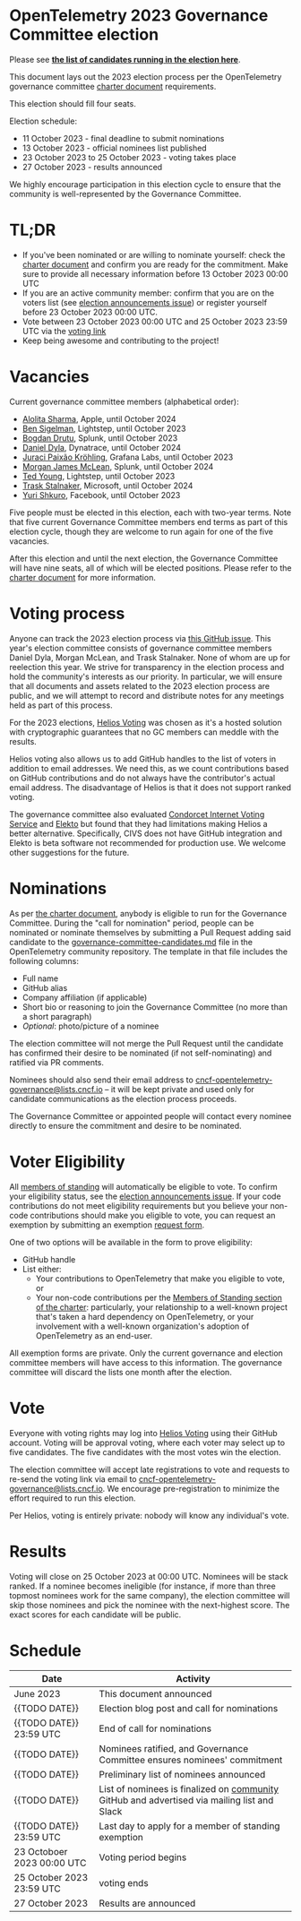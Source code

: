 # OpenTelemetry 2023 Governance Committee election

Please see **[the list of candidates running in the election here](./governance-committee-candidates.md)**.

This document lays out the 2023 election process per the OpenTelemetry governance committee [charter document](https://github.com/open-telemetry/community/blob/main/governance-charter.md#establishment-of-a-governance-committee) requirements.

This election should fill four seats.

Election schedule:

* 11 October 2023 - final deadline to submit nominations
* 13 October 2023 - official nominees list published
* 23 October 2023 to 25 October 2023 - voting takes place
* 27 October 2023 - results announced

We highly encourage participation in this election cycle to ensure that the community is well-represented by the Governance Committee.

# TL;DR

* If you've been nominated or are willing to nominate yourself: check the [charter document](https://github.com/open-telemetry/community/blob/main/governance-charter.md) and confirm you are ready for the commitment. Make sure to provide all necessary information before 13 October 2023 00:00 UTC
* If you are an active community member: confirm that you are on the voters list (see [election announcements issue](https://github.com/open-telemetry/community/issues/1561)) or register yourself before 23 October 2023 00:00 UTC.
* Vote between 23 October 2023 00:00 UTC and 25 October 2023 23:59 UTC via the [voting link](https://vote.heliosvoting.org/helios/elections/1ee70ee4-11ce-11ee-aaf8-0a8c9aac83f9/view)
* Keep being awesome and contributing to the project!

# Vacancies

Current governance committee members (alphabetical order):

* [Alolita Sharma](https://github.com/alolita), Apple, until October 2024
* [Ben Sigelman](https://github.com/bhs), Lightstep, until October 2023
* [Bogdan Drutu](https://github.com/BogdanDrutu), Splunk, until October 2023
* [Daniel Dyla](https://github.com/dyladan), Dynatrace, until October 2024
* [Juraci Paixão Kröhling](https://github.com/jpkrohling), Grafana Labs, until October 2023
* [Morgan James McLean](https://github.com/mtwo), Splunk, until October 2024
* [Ted Young](https://github.com/tedsuo), Lightstep, until October 2023
* [Trask Stalnaker](https://github.com/trask), Microsoft, until October 2024
* [Yuri Shkuro](https://github.com/yurishkuro), Facebook, until October 2023

Five people must be elected in this election, each with two-year terms. Note that five current Governance Committee members end terms as part of this election cycle, though they are welcome to run again for one of the five vacancies.

After this election and until the next election, the Governance Committee will have nine seats, all of which will be elected positions. Please refer to the [charter document](https://github.com/open-telemetry/community/blob/main/governance-charter.md#establishment-of-a-governance-committee) for more information.

# Voting process

Anyone can track the 2023 election process via [this GitHub issue](https://github.com/open-telemetry/community/issues/1477). This year's election committee consists of governance committee members Daniel Dyla, Morgan McLean, and Trask Stalnaker. None of whom are up for reelection this year. We strive for transparency in the election process and hold the community's interests as our priority. In particular, we will ensure that all documents and assets related to the 2023 election process are public, and we will attempt to record and distribute notes for any meetings held as part of this process.

For the 2023 elections, [Helios Voting](https://vote.heliosvoting.org/) was chosen as it's a hosted solution with cryptographic guarantees that no GC members can meddle with the results. 

Helios voting also allows us to add GitHub handles to the list of voters in addition to email addresses. We need this, as we count contributions based on GitHub contributions and do not always have the contributor's actual email address. The disadvantage of Helios is that it does not support ranked voting.

The governance committee also evaluated [Condorcet Internet Voting Service](https://civs1.civs.us/) and [Elekto](https://elekto.dev/) but found that they had limitations making Helios a better alternative. Specifically, CIVS does not have GitHub integration and Elekto is beta software not recommended for production use. We welcome other suggestions for the future.

# Nominations

As per [the charter document](https://github.com/open-telemetry/community/blob/main/governance-charter.md#establishment-of-a-governance-committee), anybody is eligible to run for the Governance Committee. During the "call for nomination" period, people can be nominated or nominate themselves by submitting a Pull Request adding said candidate to the [governance-committee-candidates.md](https://github.com/open-telemetry/community/blob/main/elections/2023/governance-committee-candidates.md) file in the OpenTelemetry community repository. The template in that file includes the following columns:

* Full name
* GitHub alias
* Company affiliation (if applicable)
* Short bio or reasoning to join the Governance Committee (no more than a short paragraph)
* _Optional_: photo/picture of a nominee

The election committee will not merge the Pull Request until the candidate has confirmed their desire to be nominated (if not self-nominating) and ratified via PR comments.

Nominees should also send their email address to [cncf-opentelemetry-governance@lists.cncf.io](mailto:cncf-opentelemetry-governance@lists.cncf.io) – it will be kept private and used only for candidate communications as the election process proceeds.

The Governance Committee or appointed people will contact every nominee directly to ensure the commitment and desire to be nominated.

# Voter Eligibility

All [members of standing](https://github.com/open-telemetry/community/blob/main/governance-charter.md#members-of-standing) will automatically be eligible to vote. To confirm your eligibility status, see the [election announcements issue](https://github.com/open-telemetry/community/issues/1561). If your code contributions do not meet eligibility requirements but you believe your non-code contributions should make you eligible to vote, you can request an exemption by submitting an exemption [request form](https://forms.gle/GWuGZKku326pCLUo6).

One of two options will be available in the form to prove eligibility:

* GitHub handle
* List either:
  * Your contributions to OpenTelemetry that make you eligible to vote, or
  * Your non-code contributions per the [Members of Standing section of the charter](https://github.com/open-telemetry/community/blob/main/governance-charter.md#members-of-standing): particularly, your relationship to a well-known project that's taken a hard dependency on OpenTelemetry, or your involvement with a well-known organization's adoption of OpenTelemetry as an end-user.

All exemption forms are private. Only the current governance and election committee members will have access to this information. The governance committee will discard the lists one month after the election.

# Vote

Everyone with voting rights may log into [Helios Voting](https://vote.heliosvoting.org/helios/elections/1ee70ee4-11ce-11ee-aaf8-0a8c9aac83f9/view) using their GitHub account. Voting will be approval voting, where each voter may select up to five candidates. The five candidates with the most votes win the election.

The election committee will accept late registrations to vote and requests to re-send the voting link via email to [cncf-opentelemetry-governance@lists.cncf.io](mailto:cncf-opentelemetry-governance@lists.cncf.io). We encourage pre-registration to minimize the effort required to run this election.

Per Helios, voting is entirely private: nobody will know any individual's vote.

# Results

Voting will close on 25 October 2023 at 00:00 UTC. Nominees will be stack ranked. If a nominee becomes ineligible (for instance, if more than three topmost nominees work for the same company), the election committee will skip those nominees and pick the nominee with the next-highest score. The exact scores for each candidate will be public.

# Schedule

| Date                       | Activity                                                                                                                                   |
| -------------------------- | ------------------------------------------------------------------------------------------------------------------------------------------ |
| June 2023                  | This document announced                                                                                                                    |
| {{TODO DATE}}              | Election blog post and call for nominations                                                                                                |
| {{TODO DATE}} 23:59 UTC    | End of call for nominations                                                                                                                |
| {{TODO DATE}}              | Nominees ratified, and Governance Committee ensures nominees' commitment                                                                   |
| {{TODO DATE}}              | Preliminary list of nominees announced                                                                                                     |
| {{TODO DATE}}              | List of nominees is finalized on [community](https://github.com/open-telemetry/community) GitHub and advertised via mailing list and Slack |
| {{TODO DATE}} 23:59 UTC    | Last day to apply for a member of standing exemption                                                                                       |
| 23 Octoboer 2023 00:00 UTC | Voting period begins                                                                                                                       |
| 25 October 2023 23:59 UTC  | voting ends                                                                                                                                |
| 27 October 2023            | Results are announced                                                                                                                      |

